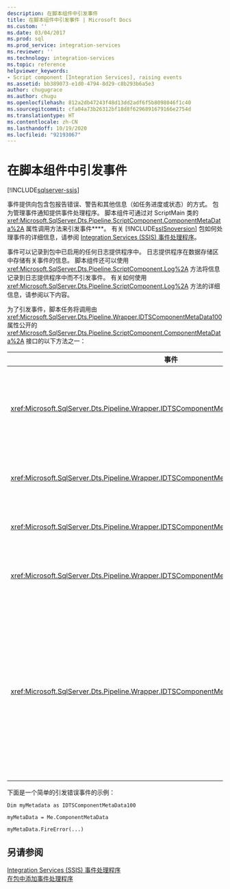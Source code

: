 ```yaml
---
description: 在脚本组件中引发事件
title: 在脚本组件中引发事件 | Microsoft Docs
ms.custom: ''
ms.date: 03/04/2017
ms.prod: sql
ms.prod_service: integration-services
ms.reviewer: ''
ms.technology: integration-services
ms.topic: reference
helpviewer_keywords:
- Script component [Integration Services], raising events
ms.assetid: bb389073-e1d0-4794-8d29-c8b293b6a5e3
author: chugugrace
ms.author: chugu
ms.openlocfilehash: 812a2db47243f48d13dd2adf6f5b8098046f1c40
ms.sourcegitcommit: cfa04a73b26312bf18d8f6296891679166e2754d
ms.translationtype: HT
ms.contentlocale: zh-CN
ms.lasthandoff: 10/19/2020
ms.locfileid: "92193067"
---
```

# <a name="raising-events-in-the-script-component"></a>在脚本组件中引发事件

[!INCLUDE[sqlserver-ssis](../../../includes/applies-to-version/sqlserver-ssis.md)]


  事件提供向包含包报告错误、警告和其他信息（如任务进度或状态）的方式。 包为管理事件通知提供事件处理程序。 脚本组件可通过对 ScriptMain 类的 <xref:Microsoft.SqlServer.Dts.Pipeline.ScriptComponent.ComponentMetaData%2A> 属性调用方法来引发事件****。 有关 [!INCLUDE[ssISnoversion](../../../includes/ssisnoversion-md.md)] 包如何处理事件的详细信息，请参阅 [Integration Services (SSIS) 事件处理程序](../../../integration-services/integration-services-ssis-event-handlers.md)。  
  
 事件可以记录到包中已启用的任何日志提供程序中。 日志提供程序在数据存储区中存储有关事件的信息。 脚本组件还可以使用 <xref:Microsoft.SqlServer.Dts.Pipeline.ScriptComponent.Log%2A> 方法将信息记录到日志提供程序中而不引发事件。 有关如何使用 <xref:Microsoft.SqlServer.Dts.Pipeline.ScriptComponent.Log%2A> 方法的详细信息，请参阅以下内容。  
  
 为了引发事件，脚本任务将调用由 <xref:Microsoft.SqlServer.Dts.Pipeline.Wrapper.IDTSComponentMetaData100> 属性公开的 <xref:Microsoft.SqlServer.Dts.Pipeline.ScriptComponent.ComponentMetaData%2A> 接口的以下方法之一：  
  
|事件|描述|  
|-----------|-----------------|  
|<xref:Microsoft.SqlServer.Dts.Pipeline.Wrapper.IDTSComponentMetaData100.FireCustomEvent%2A>|引发包中用户定义的自定义事件。|  
|<xref:Microsoft.SqlServer.Dts.Pipeline.Wrapper.IDTSComponentMetaData100.FireError%2A>|将错误情况通知包。|  
|<xref:Microsoft.SqlServer.Dts.Pipeline.Wrapper.IDTSComponentMetaData100.FireInformation%2A>|为用户提供信息。|  
|<xref:Microsoft.SqlServer.Dts.Pipeline.Wrapper.IDTSComponentMetaData100.FireProgress%2A>|将组件的进度通知包。|  
|<xref:Microsoft.SqlServer.Dts.Pipeline.Wrapper.IDTSComponentMetaData100.FireWarning%2A>|向包发出通知：组件处于有必要发出用户通知，但不是错误条件的状态。|  
  
 下面是一个简单的引发错误事件的示例：  
  
 `Dim myMetadata as IDTSComponentMetaData100`  
  
 `myMetaData = Me.ComponentMetaData`  
  
 `myMetaData.FireError(...)`  
  
## <a name="see-also"></a>另请参阅  
 [Integration Services (SSIS) 事件处理程序](../../../integration-services/integration-services-ssis-event-handlers.md)   
 [在包中添加事件处理程序](../../integration-services-ssis-event-handlers.md)  
  
